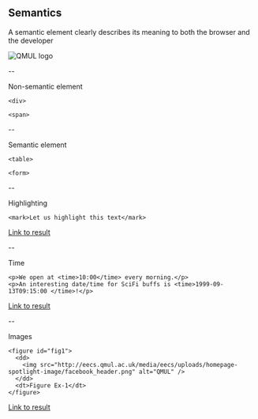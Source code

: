 ## Semantics

A semantic element clearly describes its meaning to both the browser and the developer

![QMUL logo](https://www.w3schools.com/html/img_sem_elements.gif)

--

Non-semantic element

```
<div>
```

```
<span>
```

--

Semantic element

```
<table>
```

```
<form>
```

--

Highlighting

```
<mark>Let us highlight this text</mark>
```

[Link to result](https://github.com/mariancross/html-css-tutorial/blob/9ff0b45d4cd89d4b0d1dd23fc348029c5dc33c58/index.html)

--

Time

```
<p>We open at <time>10:00</time> every morning.</p>
<p>An interesting date/time for SciFi buffs is <time>1999-09-13T09:15:00 </time>!</p>
```

[Link to result](https://github.com/mariancross/html-css-tutorial/blob/536158b951eee6fa1aef5af49d914d71fc2dbdeb/index.html)

--

Images


```
<figure id="fig1">
  <dd>
    <img src="http://eecs.qmul.ac.uk/media/eecs/uploads/homepage-spotlight-image/facebook_header.png" alt="QMUL" /> 
  </dd>
  <dt>Figure Ex-1</dt>
</figure>
```

[Link to result](https://github.com/mariancross/html-css-tutorial/blob/88dbbf9c4984bb133b608dce83a279fe0d9266d1/index.html)
